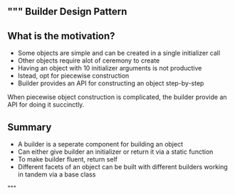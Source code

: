 """
Builder Design Pattern
----------------------

What is the motivation?
-----------------------
- Some objects are simple and can be created in a single initializer call
- Other objects require alot of ceremony to create
- Having an object with 10 initializer arguments is not productive
- Istead, opt for piecewise construction
- Builder provides an API for constructing an object step-by-step

When piecewise object construction is complicated, the builder provide an API for doing it succinctly.

Summary
-------
- A builder is a seperate component for building an object
- Can either give builder an initializer or return it via a static function
- To make builder fluent, return self
- Different facets of an object can be built with different builders working in tandem via a base class

"""